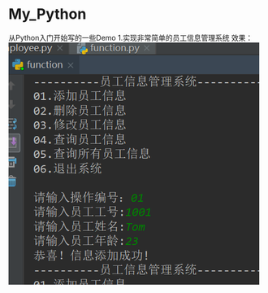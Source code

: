 # My_Python
从Python入门开始写的一些Demo
1.实现非常简单的员工信息管理系统
效果：
![image](https://github.com/helloHKTK/My_Python/blob/master/screenshot.png)
